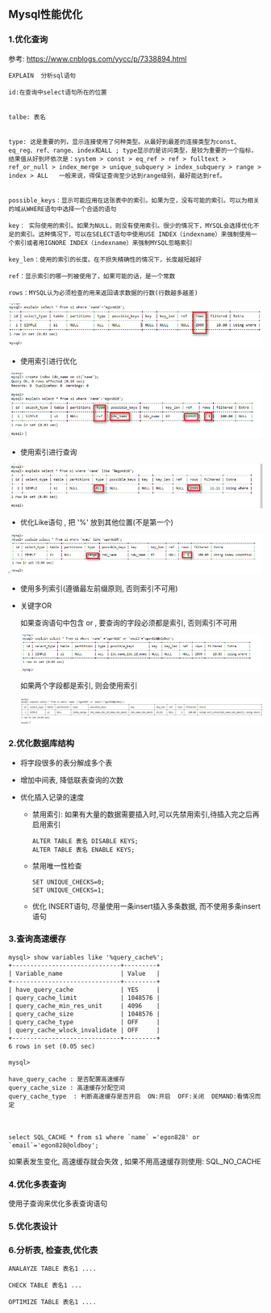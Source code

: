 ## Mysql性能优化

### 1.优化查询

参考: <https://www.cnblogs.com/yycc/p/7338894.html>

```
EXPLAIN  分析sql语句

id:在查询中select语句所在的位置


talbe: 表名


type: 这是重要的列，显示连接使用了何种类型。从最好到最差的连接类型为const、eq_reg、ref、range、index和ALL ; type显示的是访问类型，是较为重要的一个指标，结果值从好到坏依次是：system > const > eq_ref > ref > fulltext > ref_or_null > index_merge > unique_subquery > index_subquery > range > index > ALL   一般来说，得保证查询至少达到range级别，最好能达到ref。


possible_keys：显示可能应用在这张表中的索引。如果为空，没有可能的索引。可以为相关的域从WHERE语句中选择一个合适的语句

key： 实际使用的索引。如果为NULL，则没有使用索引。很少的情况下，MYSQL会选择优化不足的索引。这种情况下，可以在SELECT语句中使用USE INDEX（indexname）来强制使用一个索引或者用IGNORE INDEX（indexname）来强制MYSQL忽略索引

key_len：使用的索引的长度。在不损失精确性的情况下，长度越短越好

ref：显示索引的哪一列被使用了，如果可能的话，是一个常数

rows：MYSQL认为必须检查的用来返回请求数据的行数(行数越多越差)

```



![](./imgs/explain的使用.jpg)



- 使用索引进行优化

![](./imgs/使用索引进行优化之后.jpg)





- 使用索引进行查询

![](./imgs/Like导致索引失效.jpg)



- 优化Like语句  , 把 '%' 放到其他位置(不是第一个)

![](./imgs/优化Like语句使索引可用.jpg)





- 使用多列索引(遵循最左前缀原则, 否则索引不可用)



- 关键字OR

  如果查询语句中包含  or , 要查询的字段必须都是索引, 否则索引不可用

  ![](./imgs/OR导致索引不可用.jpg)

   如果两个字段都是索引, 则会使用索引

  ![](./imgs/优化OR语句.jpg)



### 2.优化数据库结构



- 将字段很多的表分解成多个表

- 增加中间表, 降低联表查询的次数

- 优化插入记录的速度

  - 禁用索引: 如果有大量的数据需要插入时,可以先禁用索引,待插入完之后再启用索引

    ```
    ALTER TABLE 表名 DISABLE KEYS;
    ALTER TABLE 表名 ENABLE KEYS;
    ```

  - 禁用唯一性检查

    ```
    SET UNIQUE_CHECKS=0;
    SET UNIQUE_CHECKS=1;
    ```

  - 优化 INSERT语句, 尽量使用一条insert插入多条数据, 而不使用多条insert语句

    



### 3.查询高速缓存

```
mysql> show variables like '%query_cache%';
+------------------------------+---------+
| Variable_name                | Value   |
+------------------------------+---------+
| have_query_cache             | YES     |
| query_cache_limit            | 1048576 |
| query_cache_min_res_unit     | 4096    |
| query_cache_size             | 1048576 |
| query_cache_type             | OFF     |
| query_cache_wlock_invalidate | OFF     |
+------------------------------+---------+
6 rows in set (0.05 sec)

mysql> 

have_query_cache : 是否配置高速缓存
query_cache_size : 高速缓存分配空间
query_cache_type  : 判断高速缓存是否开启  ON:开启  OFF:关闭  DEMAND:看情况而定



select SQL_CACHE * from s1 where `name` ='egon828' or `email`='egon828@oldboy';
```



如果表发生变化, 高速缓存就会失效 ,  如果不用高速缓存则使用: SQL_NO_CACHE







### 4.优化多表查询

使用子查询来优化多表查询语句



### 5.优化表设计



### 6.分析表, 检查表,优化表

```
ANALAYZE TABLE 表名1 ....

CHECK TABLE 表名1 ...

OPTIMIZE TABLE 表名1 ....

```



